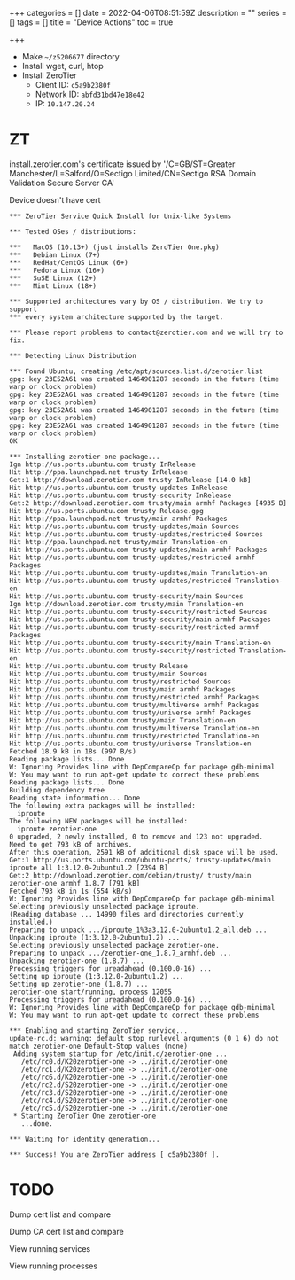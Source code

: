+++
categories = []
date = 2022-04-06T08:51:59Z
description = ""
series = []
tags = []
title = "Device Actions"
toc = true

+++
* Make `~/z5206677` directory
* Install wget, curl, htop
* Install ZeroTier
  * Client ID: `c5a9b2380f`
  * Network ID: `abfd31bd47e18e42`
  * IP: `10.147.20.24`

# ZT

install.zerotier.com's certificate issued by '/C=GB/ST=Greater Manchester/L=Salford/O=Sectigo Limited/CN=Sectigo RSA Domain Validation Secure Server CA'

Device doesn't have cert

    *** ZeroTier Service Quick Install for Unix-like Systems
    
    *** Tested OSes / distributions:
    
    ***   MacOS (10.13+) (just installs ZeroTier One.pkg)
    ***   Debian Linux (7+)
    ***   RedHat/CentOS Linux (6+)
    ***   Fedora Linux (16+)
    ***   SuSE Linux (12+)
    ***   Mint Linux (18+)
    
    *** Supported architectures vary by OS / distribution. We try to support
    *** every system architecture supported by the target.
    
    *** Please report problems to contact@zerotier.com and we will try to fix.
    
    *** Detecting Linux Distribution
    
    *** Found Ubuntu, creating /etc/apt/sources.list.d/zerotier.list
    gpg: key 23E52A61 was created 1464901287 seconds in the future (time warp or clock problem)
    gpg: key 23E52A61 was created 1464901287 seconds in the future (time warp or clock problem)
    gpg: key 23E52A61 was created 1464901287 seconds in the future (time warp or clock problem)
    gpg: key 23E52A61 was created 1464901287 seconds in the future (time warp or clock problem)
    OK
    
    *** Installing zerotier-one package...
    Ign http://us.ports.ubuntu.com trusty InRelease                     
    Hit http://ppa.launchpad.net trusty InRelease                       
    Get:1 http://download.zerotier.com trusty InRelease [14.0 kB]           
    Hit http://us.ports.ubuntu.com trusty-updates InRelease                        
    Hit http://us.ports.ubuntu.com trusty-security InRelease                       
    Get:2 http://download.zerotier.com trusty/main armhf Packages [4935 B]         
    Hit http://us.ports.ubuntu.com trusty Release.gpg                              
    Hit http://ppa.launchpad.net trusty/main armhf Packages               
    Hit http://us.ports.ubuntu.com trusty-updates/main Sources                     
    Hit http://us.ports.ubuntu.com trusty-updates/restricted Sources               
    Hit http://ppa.launchpad.net trusty/main Translation-en                        
    Hit http://us.ports.ubuntu.com trusty-updates/main armhf Packages 
    Hit http://us.ports.ubuntu.com trusty-updates/restricted armhf Packages 
    Hit http://us.ports.ubuntu.com trusty-updates/main Translation-en  
    Hit http://us.ports.ubuntu.com trusty-updates/restricted Translation-en
    Hit http://us.ports.ubuntu.com trusty-security/main Sources
    Ign http://download.zerotier.com trusty/main Translation-en
    Hit http://us.ports.ubuntu.com trusty-security/restricted Sources
    Hit http://us.ports.ubuntu.com trusty-security/main armhf Packages
    Hit http://us.ports.ubuntu.com trusty-security/restricted armhf Packages
    Hit http://us.ports.ubuntu.com trusty-security/main Translation-en
    Hit http://us.ports.ubuntu.com trusty-security/restricted Translation-en
    Hit http://us.ports.ubuntu.com trusty Release
    Hit http://us.ports.ubuntu.com trusty/main Sources  
    Hit http://us.ports.ubuntu.com trusty/restricted Sources
    Hit http://us.ports.ubuntu.com trusty/main armhf Packages
    Hit http://us.ports.ubuntu.com trusty/restricted armhf Packages
    Hit http://us.ports.ubuntu.com trusty/multiverse armhf Packages
    Hit http://us.ports.ubuntu.com trusty/universe armhf Packages
    Hit http://us.ports.ubuntu.com trusty/main Translation-en                      
    Hit http://us.ports.ubuntu.com trusty/multiverse Translation-en                
    Hit http://us.ports.ubuntu.com trusty/restricted Translation-en                
    Hit http://us.ports.ubuntu.com trusty/universe Translation-en                  
    Fetched 18.9 kB in 18s (997 B/s)                                               
    Reading package lists... Done
    W: Ignoring Provides line with DepCompareOp for package gdb-minimal
    W: You may want to run apt-get update to correct these problems
    Reading package lists... Done
    Building dependency tree       
    Reading state information... Done
    The following extra packages will be installed:
      iproute
    The following NEW packages will be installed:
      iproute zerotier-one
    0 upgraded, 2 newly installed, 0 to remove and 123 not upgraded.
    Need to get 793 kB of archives.
    After this operation, 2591 kB of additional disk space will be used.
    Get:1 http://us.ports.ubuntu.com/ubuntu-ports/ trusty-updates/main iproute all 1:3.12.0-2ubuntu1.2 [2394 B]
    Get:2 http://download.zerotier.com/debian/trusty/ trusty/main zerotier-one armhf 1.8.7 [791 kB]
    Fetched 793 kB in 1s (554 kB/s)     
    W: Ignoring Provides line with DepCompareOp for package gdb-minimal
    Selecting previously unselected package iproute.
    (Reading database ... 14990 files and directories currently installed.)
    Preparing to unpack .../iproute_1%3a3.12.0-2ubuntu1.2_all.deb ...
    Unpacking iproute (1:3.12.0-2ubuntu1.2) ...
    Selecting previously unselected package zerotier-one.
    Preparing to unpack .../zerotier-one_1.8.7_armhf.deb ...
    Unpacking zerotier-one (1.8.7) ...
    Processing triggers for ureadahead (0.100.0-16) ...
    Setting up iproute (1:3.12.0-2ubuntu1.2) ...
    Setting up zerotier-one (1.8.7) ...
    zerotier-one start/running, process 12055
    Processing triggers for ureadahead (0.100.0-16) ...
    W: Ignoring Provides line with DepCompareOp for package gdb-minimal
    W: You may want to run apt-get update to correct these problems
    
    *** Enabling and starting ZeroTier service...
    update-rc.d: warning: default stop runlevel arguments (0 1 6) do not match zerotier-one Default-Stop values (none)
     Adding system startup for /etc/init.d/zerotier-one ...
       /etc/rc0.d/K20zerotier-one -> ../init.d/zerotier-one
       /etc/rc1.d/K20zerotier-one -> ../init.d/zerotier-one
       /etc/rc6.d/K20zerotier-one -> ../init.d/zerotier-one
       /etc/rc2.d/S20zerotier-one -> ../init.d/zerotier-one
       /etc/rc3.d/S20zerotier-one -> ../init.d/zerotier-one
       /etc/rc4.d/S20zerotier-one -> ../init.d/zerotier-one
       /etc/rc5.d/S20zerotier-one -> ../init.d/zerotier-one
     * Starting ZeroTier One zerotier-one
       ...done.
    
    *** Waiting for identity generation...
    
    *** Success! You are ZeroTier address [ c5a9b2380f ].

# TODO

Dump cert list and compare

Dump CA cert list and compare

View running services

View running processes